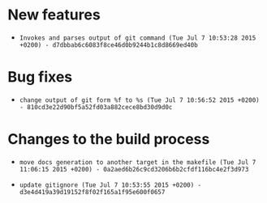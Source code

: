 
# New features

-     Invokes and parses output of git command (Tue Jul 7 10:53:28 2015 +0200) - d7dbbab6c6083f8ce46d0b9244b1c8d8669ed40b

# Bug fixes

-     change output of git form %f to %s (Tue Jul 7 10:56:52 2015 +0200) - 810cd3e22d90bf5a52fd03a882cece8bd30d9d0c

# Changes to the build process

-     move docs generation to another target in the makefile (Tue Jul 7 11:06:15 2015 +0200) - 0a2aed6b26c9cd3206b6b2cfdf116bc4e2f3d973
-     update gitignore (Tue Jul 7 10:53:55 2015 +0200) - d3e4d419a39d19152f8f02f165a1f95e600f0657
